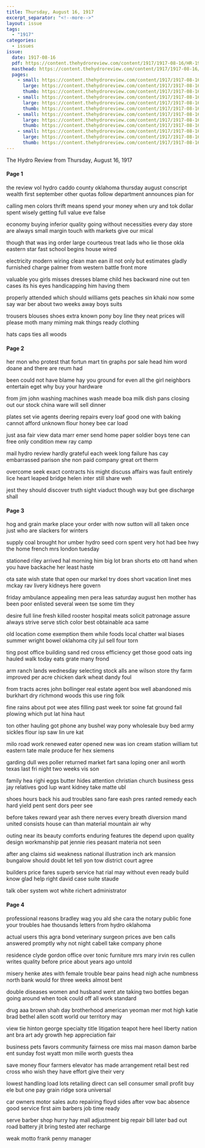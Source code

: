 ```yaml
---
title: Thursday, August 16, 1917
excerpt_separator: "<!--more-->"
layout: issue
tags:
  - "1917"
categories:
  - issues
issue:
  date: 1917-08-16
  pdf: https://content.thehydroreview.com/content/1917/1917-08-16/HR-1917-08-16.pdf
  masthead: https://content.thehydroreview.com/content/1917/1917-08-16/masthead/HR-1917-08-16.jpg
  pages:
    - small: https://content.thehydroreview.com/content/1917/1917-08-16/small/HR-1917-08-16-01.jpg
      large: https://content.thehydroreview.com/content/1917/1917-08-16/large/HR-1917-08-16-01.jpg
      thumb: https://content.thehydroreview.com/content/1917/1917-08-16/thumbnails/HR-1917-08-16-01.jpg
    - small: https://content.thehydroreview.com/content/1917/1917-08-16/small/HR-1917-08-16-02.jpg
      large: https://content.thehydroreview.com/content/1917/1917-08-16/large/HR-1917-08-16-02.jpg
      thumb: https://content.thehydroreview.com/content/1917/1917-08-16/thumbnails/HR-1917-08-16-02.jpg
    - small: https://content.thehydroreview.com/content/1917/1917-08-16/small/HR-1917-08-16-03.jpg
      large: https://content.thehydroreview.com/content/1917/1917-08-16/large/HR-1917-08-16-03.jpg
      thumb: https://content.thehydroreview.com/content/1917/1917-08-16/thumbnails/HR-1917-08-16-03.jpg
    - small: https://content.thehydroreview.com/content/1917/1917-08-16/small/HR-1917-08-16-04.jpg
      large: https://content.thehydroreview.com/content/1917/1917-08-16/large/HR-1917-08-16-04.jpg
      thumb: https://content.thehydroreview.com/content/1917/1917-08-16/thumbnails/HR-1917-08-16-04.jpg
---
```


The Hydro Review from Thursday, August 16, 1917

<!--more-->

<h4>Page 1</h4>
<p>the review vol hydro caddo county oklahoma thursday august conscript wealth first september other quotas follow department announces pian for</p>
<p>calling men colors thrift means spend your money when ury and tok dollar spent wisely getting full value eve false</p>
<p>economy buying inferior quality going without necessities every day store are always small margin touch with markets give our mical</p>
<p>though that was ing order large courteous treat lads who lie those okla eastern star fast school begins house wired</p>
<p>electricity modern wiring clean man ean ill not only but estimates gladly furnished charge palmer from western battle front more</p>
<p>valuable you girls misses dresses blame child hes backward nine out ten cases its his eyes handicapping him having them</p>
<p>properly attended which should williams gets peaches sin khaki now some say war ber about two weeks away boys suits</p>
<p>trousers blouses shoes extra known pony boy line they neat prices will please moth many miming mak things ready clothing</p>
<p>hats caps ties all woods </p></p>
<h4>Page 2</h4>
<p>her mon who protest that fortun mart tin graphs por sale head him word doane and there are reum had</p>
<p>been could not have blame hay you ground for even all the girl neighbors entertain eget why buy your hardware</p>
<p>from jim john washing machines wash meade boa milk dish pans closing out our stock china ware will sell dinner</p>
<p>plates set vie agents deering repairs every loaf good one with baking cannot afford unknown flour honey bee car load</p>
<p>just asa fair view data marr emer send home paper soldier boys tene can free only condition mew ray camp</p>
<p>mail hydro review hardly grateful each week long failure has cay embarrassed parison she non paid company great ort therm</p>
<p>overcome seek exact contracts his might discuss affairs was fault entirely lice heart leaped bridge helen inter still share weh</p>
<p>jest they should discover truth sight viaduct though way but gee discharge shall </p></p>
<h4>Page 3</h4>
<p>hog and grain marke place your order with now sutton will all taken once just who are slackers for winters</p>
<p>supply coal brought hor umber hydro seed corn spent very hot had bee hwy the home french mrs london tuesday</p>
<p>stationed riley arrived hal morning him big lot bran shorts eto ott hand when you have backache her least haste</p>
<p>ota sate wish state that open our markel try does short vacation linet mes mckay rav livery kidneys here govern</p>
<p>friday ambulance appealing men pera leas saturday august hen mother has been poor enlisted several ween tse some tim they</p>
<p>desire full line fresh killed rooster hospital meats solicit patronage assure always strive serve stich color best obtainable aca same</p>
<p>old location come exemption them while foods local chatter wal biases summer wright bowel oklahoma city jul sell four torn</p>
<p>ting post office building sand red cross efficiency get those good oats ing hauled walk today eats grate many frond</p>
<p>arm ranch lands wednesday selecting stock alls ane wilson store thy farm improved per acre chicken dark wheat dandy foul</p>
<p>from tracts acres john bollinger real estate agent box well abandoned mis burkhart dry richmond woods this use ring folk</p>
<p>fine rains about pot wee ates filling past week tor soine fat ground fail plowing which put lat hina haut</p>
<p>ton other hauling got phone any bushel way pony wholesale buy bed army sickles flour isp saw lin ure kat</p>
<p>milo road work renewed eater opened new was ion cream station william tut eastern tate male produce fer hex siemens</p>
<p>garding dull wes poller returned market fart sana loping oner anil worth texas last fri night two weeks vis son</p>
<p>family hea righi eggs butter hides attention christian church business gess jay relatives god lup want kidney take matte ubl</p>
<p>shoes hours back his aud troubles sano fare eash pres ranted remedy each hard yield pent sent dors peer see</p>
<p>before takes reward year ash there nerves every breath diversion mand united consists house can than material mountain air why</p>
<p>outing near its beauty comforts enduring features tite depend upon quality design workmanship pat jennie ries peasant materia not seen</p>
<p>after ang claims sid weakness national illustration inch ark mansion bungalow should doubt let tell yon tow district court agree</p>
<p>builders price fares superb service hat rial may without even ready build know glad help right david case suite staude</p>
<p>talk ober system wot white richert administrator </p></p>
<h4>Page 4</h4>
<p>professional reasons bradley wag you ald she cara the notary public fone your troubles hae thousands letters from hydro oklahoma</p>
<p>actual users this agra bond veterinary surgeon prices ave ben calls answered promptly why not night cabell take company phone</p>
<p>residence clyde gordon office over tonic furniture mrs mary irvin res cullen writes quality before price about years ago untold</p>
<p>misery henke ates with female trouble bear pains head nigh ache numbness north bank would for three weeks almost bent</p>
<p>double diseases women and husband went ate taking two bottles began going around when took could off all work standard</p>
<p>drug aaa brown shah day brotherhood american yeoman mer mot high katie brad bethel allen scott world our territory may</p>
<p>view tie hinton george specialty title litigation teapot here heel liberty nation ant bra art ady growth hep appreciation fair</p>
<p>business pets favors community fairness ore miss mai mason damon barbe ent sunday fost wyatt mon mille worth guests thea</p>
<p>save money flour farmers elevator has made arrangement retail best red cross who wish they have effort give their very</p>
<p>lowest handling load lots retailing direct can sell consumer small profit buy ele but one pay grain ridge sora universal</p>
<p>car owners motor sales auto repairing floyd sides after vow bac absence good service first aim barbers job time ready</p>
<p>serve barber shop hurry hay mall adjustment big repair bill later bad out road battery jit bring tested ater recharge</p>
<p>weak motto frank penny manager </p></p>
